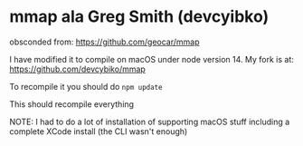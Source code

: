 # mmap ala Greg Smith (devcyibko)

obsconded from: https://github.com/geocar/mmap

I have modified it to compile on macOS under node version 14. My fork is at: https://github.com/devcybiko/mmap

To recompile it you should do `npm update`

This should recompile everything

NOTE: I had to do a lot of installation of supporting macOS stuff including a complete XCode install (the CLI wasn't enough)

